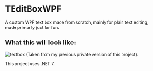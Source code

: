 # TEditBoxWPF
A custom WPF text box made from scratch, mainly for plain text editing, made primarily just for fun.

## What this will look like:
![textbox](https://user-images.githubusercontent.com/87785573/204161304-8a9ef626-ba97-4960-92cc-a2f65a26ca42.PNG)
(Taken from my previous private version of this project).

This project uses .NET 7.
